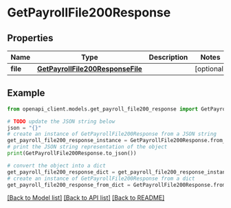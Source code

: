 # GetPayrollFile200Response


## Properties

Name | Type | Description | Notes
------------ | ------------- | ------------- | -------------
**file** | [**GetPayrollFile200ResponseFile**](GetPayrollFile200ResponseFile.md) |  | [optional] 

## Example

```python
from openapi_client.models.get_payroll_file200_response import GetPayrollFile200Response

# TODO update the JSON string below
json = "{}"
# create an instance of GetPayrollFile200Response from a JSON string
get_payroll_file200_response_instance = GetPayrollFile200Response.from_json(json)
# print the JSON string representation of the object
print(GetPayrollFile200Response.to_json())

# convert the object into a dict
get_payroll_file200_response_dict = get_payroll_file200_response_instance.to_dict()
# create an instance of GetPayrollFile200Response from a dict
get_payroll_file200_response_from_dict = GetPayrollFile200Response.from_dict(get_payroll_file200_response_dict)
```
[[Back to Model list]](../README.md#documentation-for-models) [[Back to API list]](../README.md#documentation-for-api-endpoints) [[Back to README]](../README.md)


